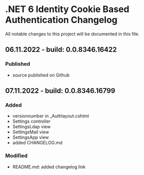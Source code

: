 # .NET 6 Identity Cookie Based Authentication Changelog

All notable changes to this project will be documented in this file.

## 06.11.2022 - build: 0.0.8346.16422

### Published

- source published on Github

## 07.11.2022 - build: 0.0.8346.16799

### Added

- versionnumber in \_Authlayout.cshtml
- Settings controller
- SettingsLdap view
- SettingsMail view
- SettingsApp view
- added CHANGELOG.md

### Modified

- README.md: added changelog link

